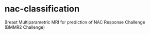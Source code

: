 # nac-classification

Breast Multiparametric MRI for prediction of NAC Response Challenge (BMMR2 Challenge)
